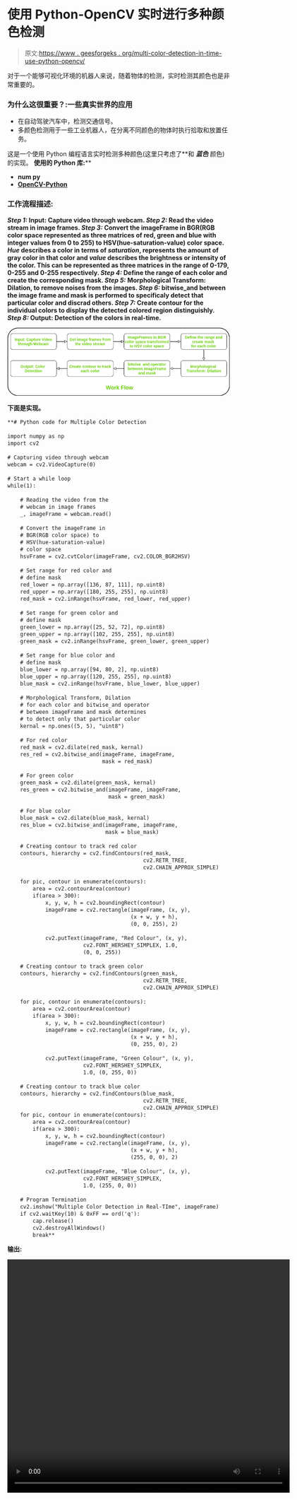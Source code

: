 # 使用 Python-OpenCV 实时进行多种颜色检测

> 原文:[https://www . geesforgeks . org/multi-color-detection-in-time-use-python-opencv/](https://www.geeksforgeeks.org/multiple-color-detection-in-real-time-using-python-opencv/)

对于一个能够可视化环境的机器人来说，随着物体的检测，实时检测其颜色也是非常重要的。

### 为什么这很重要？:一些真实世界的应用

*   在自动驾驶汽车中，检测交通信号。
*   多颜色检测用于一些工业机器人，在分离不同颜色的物体时执行拾取和放置任务。

这是一个使用 Python 编程语言实时检测多种颜色(这里只考虑了**和 ***蓝色*** 颜色)的实现。
**使用的 Python 库:****

*   **num py**
*   **[OpenCV-Python](https://www.geeksforgeeks.org/opencv-python-tutorial/)**

### **工作流程描述:**

*****Step 1:*** Input: Capture video through webcam.
***Step 2:*** Read the video stream in image frames.
***Step 3:*** Convert the imageFrame in BGR(RGB color space represented as three matrices of red, green and blue with integer values from 0 to 255) to HSV(hue-saturation-value) color space. *Hue* describes a color in terms of *saturation*, represents the amount of gray color in that color and *value* describes the brightness or intensity of the color. This can be represented as three matrices in the range of 0-179, 0-255 and 0-255 respectively.
***Step 4:*** Define the range of each color and create the corresponding mask.
***Step 5:*** Morphological Transform: Dilation, to remove noises from the images.
***Step 6:*** bitwise_and between the image frame and mask is performed to specificaly detect that particular color and discrad others.
***Step 7:*** Create contour for the individual colors to display the detected colored region distinguishly.
***Step 8:*** Output: Detection of the colors in real-time.**

**![](img/9de8ad5d8e8ee2add3556f3c93595d91.png)**

**下面是实现。**

```
**# Python code for Multiple Color Detection

import numpy as np
import cv2

# Capturing video through webcam
webcam = cv2.VideoCapture(0)

# Start a while loop
while(1):

    # Reading the video from the
    # webcam in image frames
    _, imageFrame = webcam.read()

    # Convert the imageFrame in 
    # BGR(RGB color space) to 
    # HSV(hue-saturation-value)
    # color space
    hsvFrame = cv2.cvtColor(imageFrame, cv2.COLOR_BGR2HSV)

    # Set range for red color and 
    # define mask
    red_lower = np.array([136, 87, 111], np.uint8)
    red_upper = np.array([180, 255, 255], np.uint8)
    red_mask = cv2.inRange(hsvFrame, red_lower, red_upper)

    # Set range for green color and 
    # define mask
    green_lower = np.array([25, 52, 72], np.uint8)
    green_upper = np.array([102, 255, 255], np.uint8)
    green_mask = cv2.inRange(hsvFrame, green_lower, green_upper)

    # Set range for blue color and
    # define mask
    blue_lower = np.array([94, 80, 2], np.uint8)
    blue_upper = np.array([120, 255, 255], np.uint8)
    blue_mask = cv2.inRange(hsvFrame, blue_lower, blue_upper)

    # Morphological Transform, Dilation
    # for each color and bitwise_and operator
    # between imageFrame and mask determines
    # to detect only that particular color
    kernal = np.ones((5, 5), "uint8")

    # For red color
    red_mask = cv2.dilate(red_mask, kernal)
    res_red = cv2.bitwise_and(imageFrame, imageFrame, 
                              mask = red_mask)

    # For green color
    green_mask = cv2.dilate(green_mask, kernal)
    res_green = cv2.bitwise_and(imageFrame, imageFrame,
                                mask = green_mask)

    # For blue color
    blue_mask = cv2.dilate(blue_mask, kernal)
    res_blue = cv2.bitwise_and(imageFrame, imageFrame,
                               mask = blue_mask)

    # Creating contour to track red color
    contours, hierarchy = cv2.findContours(red_mask,
                                           cv2.RETR_TREE,
                                           cv2.CHAIN_APPROX_SIMPLE)

    for pic, contour in enumerate(contours):
        area = cv2.contourArea(contour)
        if(area > 300):
            x, y, w, h = cv2.boundingRect(contour)
            imageFrame = cv2.rectangle(imageFrame, (x, y), 
                                       (x + w, y + h), 
                                       (0, 0, 255), 2)

            cv2.putText(imageFrame, "Red Colour", (x, y),
                        cv2.FONT_HERSHEY_SIMPLEX, 1.0,
                        (0, 0, 255))    

    # Creating contour to track green color
    contours, hierarchy = cv2.findContours(green_mask,
                                           cv2.RETR_TREE,
                                           cv2.CHAIN_APPROX_SIMPLE)

    for pic, contour in enumerate(contours):
        area = cv2.contourArea(contour)
        if(area > 300):
            x, y, w, h = cv2.boundingRect(contour)
            imageFrame = cv2.rectangle(imageFrame, (x, y), 
                                       (x + w, y + h),
                                       (0, 255, 0), 2)

            cv2.putText(imageFrame, "Green Colour", (x, y),
                        cv2.FONT_HERSHEY_SIMPLEX, 
                        1.0, (0, 255, 0))

    # Creating contour to track blue color
    contours, hierarchy = cv2.findContours(blue_mask,
                                           cv2.RETR_TREE,
                                           cv2.CHAIN_APPROX_SIMPLE)
    for pic, contour in enumerate(contours):
        area = cv2.contourArea(contour)
        if(area > 300):
            x, y, w, h = cv2.boundingRect(contour)
            imageFrame = cv2.rectangle(imageFrame, (x, y),
                                       (x + w, y + h),
                                       (255, 0, 0), 2)

            cv2.putText(imageFrame, "Blue Colour", (x, y),
                        cv2.FONT_HERSHEY_SIMPLEX,
                        1.0, (255, 0, 0))

    # Program Termination
    cv2.imshow("Multiple Color Detection in Real-TIme", imageFrame)
    if cv2.waitKey(10) & 0xFF == ord('q'):
        cap.release()
        cv2.destroyAllWindows()
        break**
```

****输出:**** 

**<video class="wp-video-shortcode" id="video-402008-1" width="640" height="528" preload="metadata" controls=""><source type="video/mp4" src="https://media.geeksforgeeks.org/wp-content/uploads/20200413120743/MCD_demoVideo.mp4?_=1">[https://media.geeksforgeeks.org/wp-content/uploads/20200413120743/MCD_demoVideo.mp4](https://media.geeksforgeeks.org/wp-content/uploads/20200413120743/MCD_demoVideo.mp4)</video>**